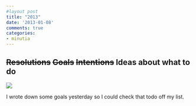 ```yaml
---
#layout post
title: "2013"
date: '2013-01-08'
comments: true
categories: 
- minutia
---
```


<h2><s>Resolutions</s> <s>Goals</s> <s>Intentions</s> Ideas about what to do</h2>

[![](http://imgs.xkcd.com/comics/resolution.png)](http://xkcd.com/1154/)

I wrote down some goals yesterday so I could check that todo off my list.